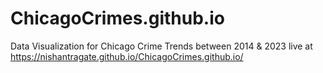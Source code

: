 # ChicagoCrimes.github.io
Data Visualization for Chicago Crime Trends between 2014 & 2023
live at https://nishantragate.github.io/ChicagoCrimes.github.io/
